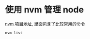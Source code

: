 # 使用 nvm 管理 node

[nvm 项目地址](https://github.com/coreybutler/nvm-windows), 里面包含了比较常用的命令

```shell
nvm list
```
